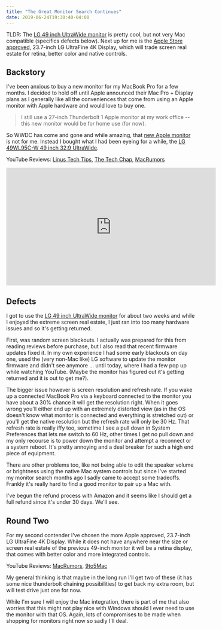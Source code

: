 ```yaml
---
title: "The Great Monitor Search Continues"
date: 2019-06-24T19:30:40-04:00
---
```


TLDR: The [LG 49 inch UltraWide monitor](https://www.lg.com/us/monitors/lg-49WL95C-W-ultrawide-monitor) is pretty cool, but not very Mac compatible (specifics defects below). Next up for me is the [Apple Store approved](https://www.apple.com/shop/product/HMUA2VC/A/lg-ultrafine-4k-display), 23.7-inch LG UltraFine 4K Display, which will trade screen real estate for retina, better color and native controls.

## Backstory

I've been anxious to buy a new monitor for my MacBook Pro for a few months. I decided to hold off until Apple announced their Mac Pro + Display plans as I generally like all the conveniences that come from using an Apple monitor with Apple hardware and would love to buy one.

> I still use a 27-inch Thunderbolt 1 Apple monitor at my work office -- this new monitor would be for home use (for now).

So WWDC has come and gone and while amazing, that [new Apple monitor](https://www.apple.com/pro-display-xdr/) is not for me. Instead I bought what I had been eyeing for a while, the [LG 49WL95C-W 49 inch 32:9 UltraWide](https://www.lg.com/us/monitors/lg-49WL95C-W-ultrawide-monitor).

YouTube Reviews: [Linus Tech Tips](https://www.youtube.com/watch?v=jBhQrGXYyw4), [The Tech Chap](https://www.youtube.com/watch?v=F4NsvHNXZBY), [MacRumors](https://www.youtube.com/watch?v=I-PoFCMJyhA&t=1s)

<iframe width="560" height="315" src="https://www.youtube.com/embed/0DqVrgkz2qI" frameborder="0" allow="accelerometer; autoplay; encrypted-media; gyroscope; picture-in-picture" allowfullscreen></iframe>

## Defects

I got to use the [LG 49 inch UltraWide monitor](https://www.lg.com/us/monitors/lg-49WL95C-W-ultrawide-monitor) for about two weeks and while I enjoyed the extreme screen real estate, I just ran into too many hardware issues and so it's getting returned. 

First, was random screen blackouts. I actually was prepared for this from reading reviews before purchase, but I also read that recent firmware updates fixed it. In my own experience I had some early blackouts on day one, used the (very non-Mac like) LG software to update the monitor firmware and didn't see anymore ... until today, where I had a few pop up while watching YouTube. (Maybe the monitor has figured out it's getting returned and it is out to get me?). 

The bigger issue however is screen resolution and refresh rate. If you wake up a connected MacBook Pro via a keyboard connected to the monitor you have about a 30% chance it will get the resolution right. When it goes wrong you'll either end up with an extremely distorted view (as in the OS doesn't know what monitor is connected and everything is stretched out) or you'll get the native resolution but the refresh rate will only be 30 Hz. That refresh rate is really iffy too, sometime I see a pull down in System Preferences that lets me switch to 60 Hz, other times I get no pull down and my only recourse is to power down the monitor and attempt a reconnect or a system reboot. It's pretty annoying and a deal breaker for such a high end piece of equipment.

There are other problems too, like not being able to edit the speaker volume or brightness using the native Mac system controls but since I've started my monitor search months ago I sadly came to accept some tradeoffs. Frankly it's really hard to find a good monitor to pair up a Mac with.

I've begun the refund process with Amazon and it seems like I should get a full refund since it's under 30 days. We'll see. 

## Round Two

For my second contender I've chosen the more Apple approved, 23.7-inch LG UltraFine 4K Display. While it does not have anywhere near the size or screen real estate of the previous 49-inch monitor it will be a retina display, that comes with better color and more integrated controls.

YouTube Reviews: [MacRumors](https://www.youtube.com/watch?v=CulniFq7P9c&t=15s), [9to5Mac](https://www.youtube.com/watch?v=5akdc_bA2FA)

My general thinking is that maybe in the long run I'll get two of these (it has some nice thunderbolt chaining possibilities) to get back my extra room, but will test drive just one for now. 

While I'm sure I will enjoy the Mac integration, there is part of me that also worries that this might not play nice with Windows should I ever need to use the monitor with that OS. Again, lots of compromises to be made when shopping for monitors right now so sadly I'll deal.
